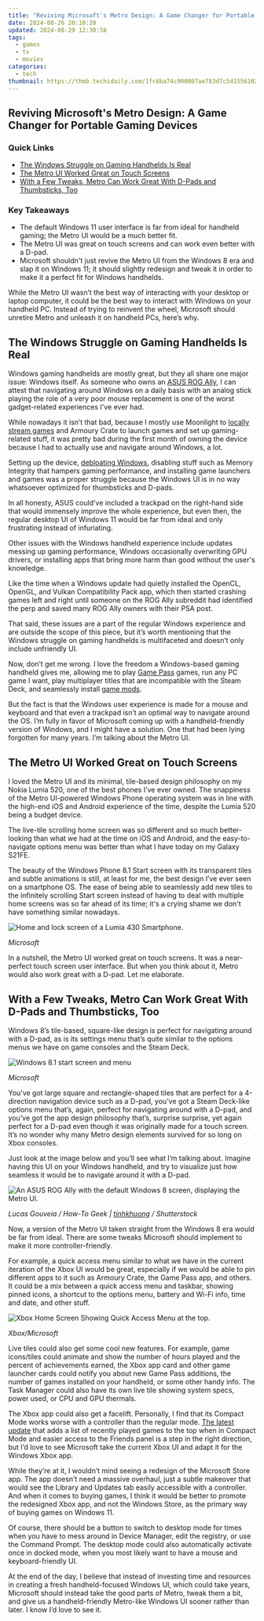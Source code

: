 ```yaml
---
title: "Reviving Microsoft's Metro Design: A Game Changer for Portable Gaming Devices"
date: 2024-08-26 20:10:20
updated: 2024-08-29 12:30:58
tags:
  - games
  - tv
  - movies
categories:
  - tech
thumbnail: https://thmb.techidaily.com/1fc6ba74c900007ae783d7c5d15561029afe7a276cbf090aca63438453de7715.jpg
---
```


## Reviving Microsoft's Metro Design: A Game Changer for Portable Gaming Devices

### Quick Links

* [The Windows Struggle on Gaming Handhelds Is Real](https://location-social.techidaily.com/in-2024-edit-and-send-fake-location-on-telegram-for-your-poco-c55-in-3-ways-drfone-by-drfone-virtual-android/)
* [The Metro UI Worked Great on Touch Screens](https://twitter-videos.techidaily.com/updated-banish-silent-tweets-add-volume-to-videos-for-2024/)
* [With a Few Tweaks, Metro Can Work Great With D-Pads and Thumbsticks, Too](https://change-location.techidaily.com/home-button-not-working-on-infinix-smart-7-hd-here-are-real-fixes-drfone-by-drfone-fix-android-problems-fix-android-problems/)

### Key Takeaways

* The default Windows 11 user interface is far from ideal for handheld gaming; the Metro UI would be a much better fit.
* The Metro UI was great on touch screens and can work even better with a D-pad.
* Microsoft shouldn't just revive the Metro UI from the Windows 8 era and slap it on Windows 11; it should slightly redesign and tweak it in order to make it a perfect fit for Windows handhelds.

 While the Metro UI wasn’t the best way of interacting with your desktop or laptop computer, it could be the best way to interact with Windows on your handheld PC. Instead of trying to reinvent the wheel, Microsoft should unretire Metro and unleash it on handheld PCs, here’s why.

##  The Windows Struggle on Gaming Handhelds Is Real

 Windows gaming handhelds are mostly great, but they all share one major issue: Windows itself. As someone who owns an [ASUS ROG Ally](https://some-guidance.techidaily.com/2024-approved-streamline-and-shine-the-top-5-video-quality-tools/), I can attest that navigating around Windows on a daily basis with an analog stick playing the role of a very poor mouse replacement is one of the worst gadget-related experiences I've ever had.

 While nowadays it isn’t that bad, because I mostly use Moonlight to [locally stream games](https://visual-screen-recording.techidaily.com/new-2024-approved-utilizing-internal-screen-recording-on-huaweis-mate-1020-and-p-models-p20-p10/) and Armoury Crate to launch games and set up gaming-related stuff, it was pretty bad during the first month of owning the device because I had to actually use and navigate around Windows, a lot.

 Setting up the device, [debloating Windows](https://youtube-docs.techidaily.com/ed-in-2024-strategies-for-using-youtube-to-boost-classroom-engagement/), disabling stuff such as Memory Integrity that hampers gaming performance, and installing game launchers and games was a proper struggle because the Windows UI is in no way whatsoever optimized for thumbsticks and D-pads.

 In all honesty, ASUS could’ve included a trackpad on the right-hand side that would immensely improve the whole experience, but even then, the regular desktop UI of Windows 11 would be far from ideal and only frustrating instead of infuriating.

 Other issues with the Windows handheld experience include updates messing up gaming performance, Windows occasionally overwriting GPU drivers, or installing apps that bring more harm than good without the user's knowledge.

 Like the time when a Windows update had quietly installed the OpenCL, OpenGL, and Vulkan Compatibility Pack app, which then started crashing games left and right until someone on the ROG Ally subreddit had identified the perp and saved many ROG Ally owners with their PSA post.

 That said, these issues are a part of the regular Windows experience and are outside the scope of this piece, but it’s worth mentioning that the Windows struggle on gaming handhelds is multifaceted and doesn’t only include unfriendly UI.

 Now, don’t get me wrong. I love the freedom a Windows-based gaming handheld gives me, allowing me to play [Game Pass](https://fox-info.techidaily.com/2024-approved-4-solutions-for-iphone-hdr-video-washed-out-in-premiere-pro/) games, run any PC game I want, play multiplayer titles that are incompatible with the Steam Deck, and seamlessly install [game mods](https://facebook-clips.techidaily.com/2024-approved-streaming-aerial-adventures-on-fb-from-dji-drone/).

 But the fact is that the Windows user experience is made for a mouse and keyboard and that even a trackpad isn’t an optimal way to navigate around the OS. I’m fully in favor of Microsoft coming up with a handheld-friendly version of Windows, and I might have a solution. One that had been lying forgotten for many years. I’m talking about the Metro UI.

##  The Metro UI Worked Great on Touch Screens

 I loved the Metro UI and its minimal, tile-based design philosophy on my Nokia Lumia 520, one of the best phones I’ve ever owned. The snappiness of the Metro UI-powered Windows Phone operating system was in line with the high-end iOS and Android experience of the time, despite the Lumia 520 being a budget device.

 The live-tile scrolling home screen was so different and so much better-looking than what we had at the time on iOS and Android, and the easy-to-navigate options menu was better than what I have today on my Galaxy S21FE.

 The beauty of the Windows Phone 8.1 Start screen with its transparent tiles and subtle animations is still, at least for me, the best design I’ve ever seen on a smartphone OS. The ease of being able to seamlessly add new tiles to the infinitely scrolling Start screen instead of having to deal with multiple home screens was so far ahead of its time; it's a crying shame we don't have something similar nowadays.

![Home and lock screen of a Lumia 430 Smartphone.](https://static1.howtogeekimages.com/wordpress/wp-content/uploads/2024/05/home-screen-of-a-lumia-430-smartphone.jpg) 

_Microsoft_

 In a nutshell, the Metro UI worked great on touch screens. It was a near-perfect touch screen user interface. But when you think about it, Metro would also work great with a D-pad. Let me elaborate.

##  With a Few Tweaks, Metro Can Work Great With D-Pads and Thumbsticks, Too

 Windows 8’s tile-based, square-like design is perfect for navigating around with a D-pad, as is its settings menu that’s quite similar to the options menus we have on game consoles and the Steam Deck.

![Windows 8.1 start screen and menu](https://static1.howtogeekimages.com/wordpress/wp-content/uploads/2022/06/2ec63d25.jpg) 

_Microsoft_

 You’ve got large square and rectangle-shaped tiles that are perfect for a 4-direction navigation device such as a D-pad, you’ve got a Steam Deck-like options menu that’s, again, perfect for navigating around with a D-pad, and you’ve got the app design philosophy that’s, surprise surprise, yet again perfect for a D-pad even though it was originally made for a touch screen. It’s no wonder why many Metro design elements survived for so long on Xbox consoles.

 Just look at the image below and you’ll see what I’m talking about. Imagine having this UI on your Windows handheld, and try to visualize just how seamless it would be to navigate around it with a D-pad.

![An ASUS ROG Ally with the default Windows 8 screen, displaying the Metro UI.](https://static1.howtogeekimages.com/wordpress/wp-content/uploads/2024/05/an-asus-rog-ally-with-the-default-windows-8-screen-displaying-the-metro-ui.jpg) 

_Lucas Gouveia / How-To Geek | [tinhkhuong](https://www.shutterstock.com/en/image-photo/ho-chi-minh-vietnam-november-30-2394749575) / Shutterstock_

 Now, a version of the Metro UI taken straight from the Windows 8 era would be far from ideal. There are some tweaks Microsoft should implement to make it more controller-friendly.

 For example, a quick access menu similar to what we have in the current iteration of the Xbox UI would be great, especially if we would be able to pin different apps to it such as Armoury Crate, the Game Pass app, and others. It could be a mix between a quick access menu and taskbar, showing pinned icons, a shortcut to the options menu, battery and Wi-Fi info, time and date, and other stuff.

![Xbox Home Screen Showing Quick Access Menu at the top.](https://static1.howtogeekimages.com/wordpress/wp-content/uploads/2024/05/xbox-home-screen-showing-quick-access-menu-at-the-top.png) 

_Xbox/Microsoft_

 Live tiles could also get some cool new features. For example, game icons/tiles could animate and show the number of hours played and the percent of achievements earned, the Xbox app card and other game launcher cards could notify you about new Game Pass additions, the number of games installed on your handheld, or some other handy info. The Task Manager could also have its own live tile showing system specs, power used, or CPU and GPU thermals.

 The Xbox app could also get a facelift. Personally, I find that its Compact Mode works worse with a controller than the regular mode. [The latest update](https://news.xbox.com/en-us/2024/05/08/compact-mode-continues-evolving-in-the-xbox-app-on-pc/) that adds a list of recently played games to the top when in Compact Mode and easier access to the Friends panel is a step in the right direction, but I’d love to see Microsoft take the current Xbox UI and adapt it for the Windows Xbox app.

 While they’re at it, I wouldn’t mind seeing a redesign of the Microsoft Store app. The app doesn’t need a massive overhaul, just a subtle makeover that would see the Library and Updates tab easily accessible with a controller. And when it comes to buying games, I think it would be better to promote the redesigned Xbox app, and not the Windows Store, as the primary way of buying games on Windows 11.

 Of course, there should be a button to switch to desktop mode for times when you have to mess around in Device Manager, edit the registry, or use the Command Prompt. The desktop mode could also automatically activate once in docked mode, when you most likely want to have a mouse and keyboard-friendly UI.

 At the end of the day, I believe that instead of investing time and resources in creating a fresh handheld-focused Windows UI, which could take years, Microsoft should instead take the good parts of Metro, tweak them a bit, and give us a handheld-friendly Metro-like Windows UI sooner rather than later. I know I’d love to see it.

<ins class="adsbygoogle"
     style="display:block"
     data-ad-format="autorelaxed"
     data-ad-client="ca-pub-7571918770474297"
     data-ad-slot="1223367746"></ins>



<ins class="adsbygoogle"
     style="display:block"
     data-ad-client="ca-pub-7571918770474297"
     data-ad-slot="8358498916"
     data-ad-format="auto"
     data-full-width-responsive="true"></ins>
